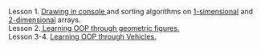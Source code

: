  Lesson 1. <a href="/lesson1/task1">Drawing in console </a> and sorting algorіthms on <a href="/lesson1/task2">1-simensional</a> and <a href="/lesson1/task3">2-dimensional</a> arrays.<br/> 
 Lesson 2.<a href="/lesson2/OOP_Figures"> Learning OOP through geometric figures. </a><br/> 
Lesson 3-4. <a href="/lesson3/Vehicles"> Learning OOP through Vehicles. </a><br/> 